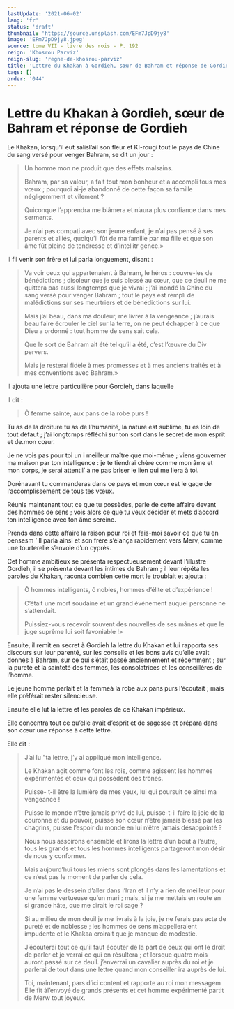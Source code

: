 ```yaml
---
lastUpdate: '2021-06-02'
lang: 'fr'
status: 'draft'
thumbnail: 'https://source.unsplash.com/EFm7JpD9jy8'
image: 'EFm7JpD9jy8.jpeg'
source: tome VII - livre des rois - P. 192
reign: 'Khosrou Parviz'
reign-slug: 'regne-de-khosrou-parviz'
title: 'Lettre du Khakan à Gordieh, sœur de Bahram et réponse de Gordieh | Le Livre des Rois | Shâhnâmeh'
tags: []
order: '044'
---
```


# Lettre du Khakan à Gordieh, sœur de Bahram et réponse de Gordieh

Le Khakan, lorsqu’il eut salisl’ail son fleur et KI-rougi tout le pays de Chine du sang versé pour venger Bahram, se dit un jour :

> Un homme mon ne produit que des effets malsains.
>
> Bahram, par sa valeur, a fait tout mon bonheur et a accompli tous mes vœux ; pourquoi ai-je abandonné de cette façon sa famille négligemment et vilement ?
>
> Quiconque l’apprendra me blâmera et n’aura plus confiance dans mes serments.
>
> Je n’ai pas compati avec son jeune enfant, je n’ai pas pensé à ses parents et alliés, quoiqu’il fût de ma famille par ma fille et que son âme fût pleine de tendresse et d’intellitr gence.»

Il fil venir son frère et lui parla longuement, disant :

> Va voir ceux qui appartenaient à Bahram, le héros : couvre-les de bénédictions ; disoleur que je suis blessé au cœur, que ce deuil ne me quittera pas aussi longtemps que je vivrai ; j’ai inondé la Chine du sang versé pour venger Bahram ; tout le pays est rempli de malédictions sur ses meurtriers et de bénédictions sur lui.
>
> Mais j’ai beau, dans ma douleur, me livrer à la vengeance ; j’aurais beau faire écrouler le ciel sur la terre, on ne peut échapper à ce que Dieu a ordonné : tout homme de sens sait cela.
>
> Que le sort de Bahram ait été tel qu’il a été, c’est l’œuvre du Div pervers.
>
> Mais je resterai fidèle à mes promesses et à mes anciens traités et à mes conventions avec Bahram.»

Il ajouta une lettre particulière pour Gordieh, dans laquelle

Il dit :

> Ô femme sainte, aux pans de la robe purs !

Tu as de la droiture tu as de l’humanité, la nature est sublime, tu es loin de tout défaut ; j’ai longtcmps réfléchi sur ton sort dans le secret de mon esprit et de.mon cœur.

Je ne vois pas pour toi un i meilleur maître que moi-même ; viens gouverner ma maison par ton intelligence : je te tiendrai chère comme mon âme et mon corps, je serai attentil’ à ne pas briser le lien qui me liera à toi.

Dorénavant tu commanderas dans ce pays et mon cœur est le gage de l’accomplissement de tous tes vœux.

Réunis maintenant tout ce que tu possèdes, parle de cette affaire devant des hommes de sens ; vois alors ce que tu veux décider et mets d’accord ton intelligence avec ton âme sereine.

Prends dans cette affaire la raison pour roi et fais-moi savoir ce que tu en pensesm ’
Il parla ainsi et son frère s’élança rapidement vers Merv, comme une tourterelle s’envole d’un cyprès.

Cet homme ambitieux se présenta respectueusement devant l’illustre Gordieh, il se présenta devant les intimes de Bahram ; il leur répéta les paroles du Khakan, raconta combien cette mort le troublait et ajouta :

> Ô hommes intelligents, ô nobles, hommes d’élite et d’expérience !
>
> C’était une mort soudaine et un grand événement auquel personne ne s’attendait.
>
> Puissiez-vous recevoir souvent des nouvelles de ses mânes et que le juge suprême lui soit favoniable !»

Ensuite, il remit en secret à Gordieh la lettre du Khakan et lui rapporta ses discours sur leur parenté, sur les conseils et les bons avis qu’elle avait donnés à Bahram, sur ce qui s’était passé anciennement et récemment ; sur la pureté et la sainteté des femmes, les consolatrices et les conseillères de l’homme.

Le jeune homme parlait et la femmeà la robe aux pans purs l’écoutait ; mais elle préférait rester silencieuse.

Ensuite elle lut la lettre et les paroles de ce Khakan impérieux.

Elle concentra tout ce qu’elle avait d’esprit et de sagesse et prépara dans son cœur une réponse à cette lettre.

Elle dit :

> J’ai lu "ta lettre, j’y ai appliqué mon intelligence.
>
> Le Khakan agit comme font les rois, comme agissent les hommes expérimentés et ceux qui possèdent des trônes.
>
> Puisse-
t-il être la lumière de mes yeux, lui qui poursuit ce ainsi ma vengeance !
>
> Puisse le monde n’être jamais privé de lui, puisse-t-il faire la joie de la couronne et du pouvoir, puisse son cœur n’être jamais blessé par les chagrins, puisse l’espoir du monde en lui n’être jamais désappointé ?
>
> Nous nous assoirons ensemble et lirons la lettre d’un bout à l’autre, tous les grands et tous les hommes intelligents partageront mon désir de nous y conformer.
>
> Mais aujourd’hui tous les miens sont plongés dans les lamentations et ce n’est pas le moment de parler de cela.
>
> Je n’ai pas le dessein d’aller dans l’Iran et il n’y a rien de meilleur pour une femme vertueuse qu’un mari ; mais, si je me mettais en route en si grande hâte, que me dirait le roi sage ?
>
> Si au milieu de mon deuil je me livrais à la joie, je ne ferais pas acte de pureté et de noblesse ; les hommes de sens m’appelleraient impudente et le Khakaa croirait que je manque de modestie.
>
> J’écouterai tout ce qu’il faut écouter de la part de ceux qui ont le droit de parler et je verrai ce qui en résultera ; et lorsque quatre mois auront.passé sur ce deuil. j’enverrai un cavalier auprès du roi et je parlerai de tout dans une lettre quand mon conseiller ira auprès de lui.
>
> Toi, maintenant, pars d’ici content et rapporte au roi mon messagem Elle fit àl’envoyé de grands présents et cet homme expérimenté partit de Merw tout joyeux.
